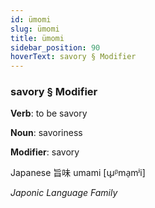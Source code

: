 ```yaml
---
id: ümomi
slug: ümomi
title: ümomi
sidebar_position: 90
hoverText: savory § Modifier
---
```


### savory § Modifier

**Verb**: to be savory

**Noun**: savoriness

**Modifier**: savory

Japanese 旨味 umami [ɯ̟ᵝma̠mʲi]

*Japonic Language Family*